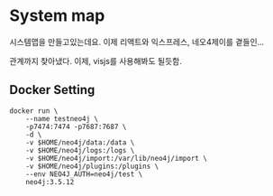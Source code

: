 # System map

시스템맵을 만들고있는데요. 이제 리액트와 익스프레스, 네오4제이를 곁들인...

관계까지 찾아냈다. 이제, visjs를 사용해봐도 될듯함.

## Docker Setting

```
docker run \
    --name testneo4j \
    -p7474:7474 -p7687:7687 \
    -d \
    -v $HOME/neo4j/data:/data \
    -v $HOME/neo4j/logs:/logs \
    -v $HOME/neo4j/import:/var/lib/neo4j/import \
    -v $HOME/neo4j/plugins:/plugins \
    --env NEO4J_AUTH=neo4j/test \
    neo4j:3.5.12
```